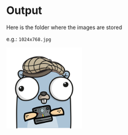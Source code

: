 # Output

Here is the folder where the images are stored

e.g.: `1024x768.jpg`

<img src="../../docs/gopher.png" alt="gopher" width="200">
